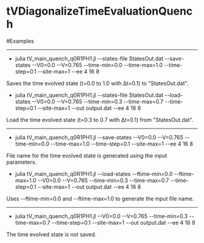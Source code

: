 # tVDiagonalizeTimeEvaluationQuench

#Examples
- - - -
* julia tV_main_quench_q0R1PH1.jl --states-file StatesOut.dat --save-states --V0=0.0 --V=0.765 --time-min=0.0 --time-max=1.0 --time-step=0.1 --site-max=1 --ee 4  16 8

Saves the time evolved state (t=0.0 to 1.0 with Δt=0.1) to "StatesOut.dat".

* julia tV_main_quench_q0R1PH1.jl --states-file StatesOut.dat --load-states --V0=0.0 --V=0.765 --time-min=0.3 --time-max=0.7 --time-step=0.1 --site-max=1 --out output.dat --ee 4  16 8

Load the time evolved state (t=0.3 to 0.7 with Δt=0.1) from "StatesOut.dat".
- - - -

* julia tV_main_quench_q0R1PH1.jl  --save-states --V0=0.0 --V=0.765 --time-min=0.0 --time-max=1.0 --time-step=0.1 --site-max=1 --ee 4  16 8

File name for the time evolved state is generated using the input parameters.

* julia tV_main_quench_q0R1PH1.jl  --load-states --ftime-min=0.0 --ftime-max=1.0  --V0=0.0 --V=0.765 --time-min=0.3 --time-max=0.7 --time-step=0.1 --site-max=1 --out output.dat --ee 4  16 8

Uses --ftime-min=0.0 and --ftime-max=1.0  to generate the input file name.
- - - -

* julia tV_main_quench_q0R1PH1.jl  --V0=0.0 --V=0.765 --time-min=0.3 --time-max=0.7 --time-step=0.1 --site-max=1 --out output.dat --ee 4  16 8

The time evolved state is not saved.

